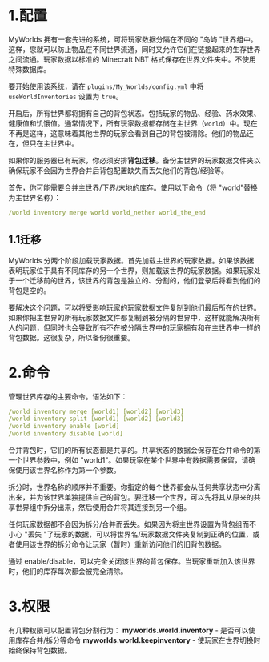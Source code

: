 # 1.配置
MyWorlds 拥有一套先进的系统，可将玩家数据分隔在不同的 "岛屿 "世界组中。这样，您就可以防止物品在不同世界流通，同时又允许它们在链接起来的生存世界之间流通。玩家数据以标准的 Minecraft NBT 格式保存在世界文件夹中。不使用特殊数据库。

要开始使用该系统，请在 `plugins/My_Worlds/config.yml` 中将 `useWorldInventories` 设置为 `true`。

开启后，所有世界都将拥有自己的背包状态。包括玩家的物品、经验、药水效果、健康值和饥饿值。通常情况下，所有玩家数据都存储在主世界（`world`）中。现在不再是这样，这意味着其他世界的玩家会看到自己的背包被清除。他们的物品还在，但只在主世界中。

如果你的服务器已有玩家，你必须安排**背包迁移**。备份主世界的玩家数据文件夹以确保玩家不会因为世界合并后背包配置缺失而丢失他们的背包/经验等。

首先，你可能需要合并主世界/下界/末地的库存。使用以下命令（将 "world"替换为主世界名称）：
```yml
/world inventory merge world world_nether world_the_end
```

## 1.1迁移
MyWorlds 分两个阶段加载玩家数据。首先加载主世界的玩家数据。如果该数据表明玩家位于具有不同库存的另一个世界，则加载该世界的玩家数据。如果玩家处于一个迁移前的世界，该世界的背包是独立的、分割的，他们登录后将看到他们的背包是空的。

要解决这个问题，可以将受影响玩家的玩家数据文件复制到他们最后所在的世界。如果你把主世界的所有玩家数据文件都复制到被分隔的世界中，这样就能解决所有人的问题，但同时也会导致所有不在被分隔世界中的玩家拥有和在主世界中一样的背包数据。这很复杂，所以备份很重要。

# 2.命令
管理世界库存的主要命令。语法如下：
```yml
/world inventory merge [world1] [world2] [world3]
/world inventory split [world1] [world2] [world3]
/world inventory enable [world]
/world inventory disable [world]
```
合并背包时，它们的所有状态都是共享的。共享状态的数据会保存在合并命令的第一个世界参数中，例如 "world1"。如果玩家在某个世界中有数据需要保留，请确保使用该世界名称作为第一个参数。

拆分时，世界名称的顺序并不重要。你指定的每个世界都会从任何共享状态中分离出来，并为该世界单独提供自己的背包。要迁移一个世界，可以先将其从原来的共享世界组中拆分出来，然后使用合并将其连接到另一个组。

任何玩家数据都不会因为拆分/合并而丢失。如果因为将主世界设置为背包组而不小心 "丢失 "了玩家的数据，可以将世界名/玩家数据文件夹复制到正确的位置，或者使用该世界的拆分命令让玩家（暂时）重新访问他们的旧背包数据。

通过 enable/disable，可以完全关闭该世界的背包保存。当玩家重新加入该世界时，他们的库存每次都会被完全清除。

# 3.权限
有几种权限可以配置背包分割行为：
**myworlds.world.inventory** - 是否可以使用库存合并/拆分等命令 **myworlds.world.keepinventory** - 使玩家在世界切换时始终保持背包数据。